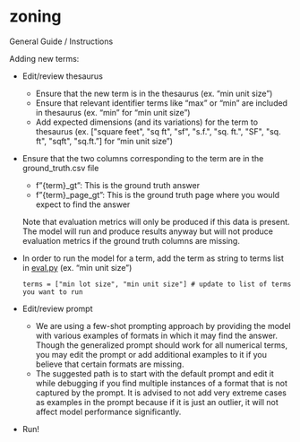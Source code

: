 # zoning

General Guide / Instructions

Adding new terms:
- Edit/review thesaurus
    - Ensure that the new term is in the thesaurus (ex. “min unit size”)
    - Ensure that relevant identifier terms like “max” or “min” are included in thesaurus (ex. “min” for “min unit size”)
    - Add expected dimensions (and its variations) for the term to thesaurus (ex. ["square feet", "sq ft", "sf", "s.f.", "sq. ft.", "SF", "sq. ft", "sqft", "sq.ft.”] for “min unit size”)
- Ensure that the two columns corresponding to the term are in the ground_truth.csv file
    - f”{term}_gt”: This is the ground truth answer
    - f”{term}_page_gt”: This is the ground truth page where you would expect to find the answer
    
    Note that evaluation metrics will only be produced if this data is present. The model will run and produce results anyway but will not produce evaluation metrics if the ground truth columns are missing. 
    
- In order to run the model for a term, add the term as string to terms list in [eval.py](http://eval.py/) (ex. “min unit size”)
    
    `terms = ["min lot size", "min unit size"] # update to list of terms you want to run`
    
- Edit/review prompt
    - We are using a few-shot prompting approach by providing the model with various examples of formats in which it may find the answer. Though the generalized prompt should work for all numerical terms, you may edit the prompt or add additional examples to it if you believe that certain formats are missing.
    - The suggested path is to start with the default prompt and edit it while debugging if you find multiple instances of a format that is not captured by the prompt. It is advised to not add very extreme cases as examples in the prompt because if it is just an outlier, it will not affect model performance significantly.
- Run!
